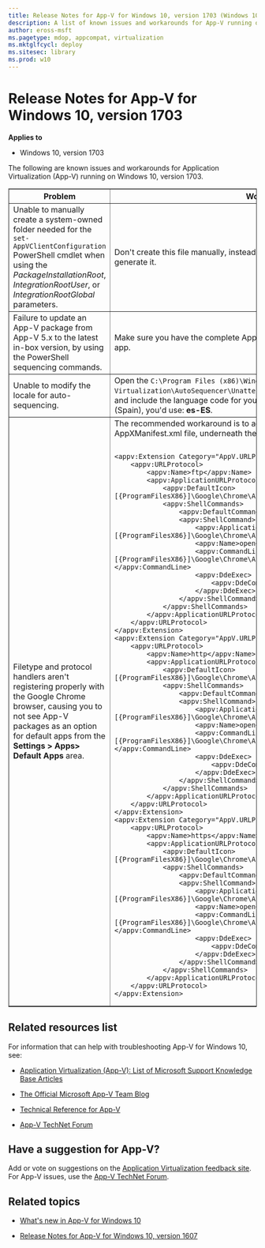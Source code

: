 ```yaml
---
title: Release Notes for App-V for Windows 10, version 1703 (Windows 10)
description: A list of known issues and workarounds for App-V running on Windows 10, version 1703.
author: eross-msft
ms.pagetype: mdop, appcompat, virtualization
ms.mktglfcycl: deploy
ms.sitesec: library
ms.prod: w10
---
```



# Release Notes for App-V for Windows 10, version 1703

**Applies to**
-   Windows 10, version 1703

The following are known issues and workarounds for Application Virtualization (App-V) running on Windows 10, version 1703.

<table border="1">
    <thead>
        <th>Problem</th>
        <th>Workaround</th>
    </thead>
    <tbody>
        <tr>
            <td>Unable to manually create a system-owned folder needed for the <code>set-AppVClientConfiguration</code> PowerShell cmdlet when using the <i>PackageInstallationRoot</i>, <i>IntegrationRootUser</i>, or <i>IntegrationRootGlobal</i> parameters.</td>
            <td>Don't create this file manually, instead let the <code>Add-AppVClientPackage</code> cmdlet auto-generate it.</td>
        </tr>
        <tr>
            <td>Failure to update an App-V package from App-V 5.x to the latest in-box version, by using the PowerShell sequencing commands.</td>
            <td>Make sure you have the complete App-V package or the MSI file from the original app.</td>
        </tr>
        <tr>
            <td>Unable to modify the locale for auto-sequencing.</td>
            <td>Open the <code>C:\Program Files (x86)\Windows Kits\10\Microsoft Application Virtualization\AutoSequencer\Unattend_Sequencer_User_Setup_Template.xml</code> file and include the language code for your locale. For example, if you wanted Spanish (Spain), you'd use: <strong>es-ES</strong>.</td>
        </tr>
        <tr>
            <td>Filetype and protocol handlers aren't registering properly with the Google Chrome browser, causing you to not see App-V packages as an option for default apps from the <strong>Settings > Apps> Default Apps</strong> area.</td>
            <td>The recommended workaround is to add the following code to the AppXManifest.xml file, underneath the <strong>&lt;appv:Extensions&gt;</strong> tag:
<pre><code>
&lt;appv:Extension Category="AppV.URLProtocol"&gt;
	&lt;appv:URLProtocol&gt;
		&lt;appv:Name&gt;ftp&lt;/appv:Name&gt;
		&lt;appv:ApplicationURLProtocol&gt;
			&lt;appv:DefaultIcon&gt;[{ProgramFilesX86}]\Google\Chrome\Application\chrome.exe,0&lt;/appv:DefaultIcon&gt;
			&lt;appv:ShellCommands&gt;
				&lt;appv:DefaultCommand&gt;open&lt;/appv:DefaultCommand&gt;
				&lt;appv:ShellCommand&gt;
					&lt;appv:ApplicationId&gt;[{ProgramFilesX86}]\Google\Chrome\Application\chrome.exe&lt;/appv:ApplicationId&gt;
					&lt;appv:Name&gt;open&lt;/appv:Name&gt;
					&lt;appv:CommandLine&gt;"[{ProgramFilesX86}]\Google\Chrome\Application\chrome.exe" -- "%1"&lt;/appv:CommandLine&gt;
					&lt;appv:DdeExec&gt;
						&lt;appv:DdeCommand /&gt;
					&lt;/appv:DdeExec&gt;
				&lt;/appv:ShellCommand&gt;
			&lt;/appv:ShellCommands&gt;
		&lt;/appv:ApplicationURLProtocol&gt;
	&lt;/appv:URLProtocol&gt;
&lt;/appv:Extension&gt;
&lt;appv:Extension Category="AppV.URLProtocol"&gt;
	&lt;appv:URLProtocol&gt;
		&lt;appv:Name&gt;http&lt;/appv:Name&gt;
		&lt;appv:ApplicationURLProtocol&gt;
			&lt;appv:DefaultIcon&gt;[{ProgramFilesX86}]\Google\Chrome\Application\chrome.exe,0&lt;/appv:DefaultIcon&gt;
			&lt;appv:ShellCommands&gt;
				&lt;appv:DefaultCommand&gt;open&lt;/appv:DefaultCommand&gt;
				&lt;appv:ShellCommand&gt;
					&lt;appv:ApplicationId&gt;[{ProgramFilesX86}]\Google\Chrome\Application\chrome.exe&lt;/appv:ApplicationId&gt;
					&lt;appv:Name&gt;open&lt;/appv:Name&gt;
					&lt;appv:CommandLine&gt;"[{ProgramFilesX86}]\Google\Chrome\Application\chrome.exe" -- "%1"&lt;/appv:CommandLine&gt;
					&lt;appv:DdeExec&gt;
						&lt;appv:DdeCommand /&gt;
					&lt;/appv:DdeExec&gt;
				&lt;/appv:ShellCommand&gt;
			&lt;/appv:ShellCommands&gt;
		&lt;/appv:ApplicationURLProtocol&gt;
	&lt;/appv:URLProtocol&gt;
&lt;/appv:Extension&gt;
&lt;appv:Extension Category="AppV.URLProtocol"&gt;
	&lt;appv:URLProtocol&gt;
		&lt;appv:Name&gt;https&lt;/appv:Name&gt;
		&lt;appv:ApplicationURLProtocol&gt;
			&lt;appv:DefaultIcon&gt;[{ProgramFilesX86}]\Google\Chrome\Application\chrome.exe,0&lt;/appv:DefaultIcon&gt;
			&lt;appv:ShellCommands&gt;
				&lt;appv:DefaultCommand&gt;open&lt;/appv:DefaultCommand&gt;
				&lt;appv:ShellCommand&gt;
					&lt;appv:ApplicationId&gt;[{ProgramFilesX86}]\Google\Chrome\Application\chrome.exe&lt;/appv:ApplicationId&gt;
					&lt;appv:Name&gt;open&lt;/appv:Name&gt;
					&lt;appv:CommandLine&gt;"[{ProgramFilesX86}]\Google\Chrome\Application\chrome.exe" -- "%1"&lt;/appv:CommandLine&gt;
					&lt;appv:DdeExec&gt;
						&lt;appv:DdeCommand /&gt;
					&lt;/appv:DdeExec&gt;
				&lt;/appv:ShellCommand&gt;
			&lt;/appv:ShellCommands&gt;
		&lt;/appv:ApplicationURLProtocol&gt;
	&lt;/appv:URLProtocol&gt;
&lt;/appv:Extension&gt;
</code></pre>            
            </td>
        </tr>
    </tbody>
</table>


## Related resources list
For information that can help with troubleshooting App-V for Windows 10, see:
- [Application Virtualization (App-V): List of Microsoft Support Knowledge Base Articles](http://social.technet.microsoft.com/wiki/contents/articles/14272.app-v-v5-x-list-of-microsoft-support-knowledge-base-articles.aspx)

- [The Official Microsoft App-V Team Blog](https://blogs.technet.microsoft.com/appv/)

- [Technical Reference for App-V](https://technet.microsoft.com/itpro/windows/manage/appv-technical-reference)

- [App-V TechNet Forum](https://social.technet.microsoft.com/forums/en-us/home?forum=mdopappv)

## Have a suggestion for App-V?
Add or vote on suggestions on the [Application Virtualization feedback site](http://appv.uservoice.com/forums/280448-microsoft-application-virtualization).<br>For App-V issues, use the [App-V TechNet Forum](https://social.technet.microsoft.com/Forums/en-US/home?forum=mdopappv).

## Related topics
- [What's new in App-V for Windows 10](appv-about-appv.md)

- [Release Notes for App-V for Windows 10, version 1607](appv-release-notes-for-appv-for-windows-1703.md)
